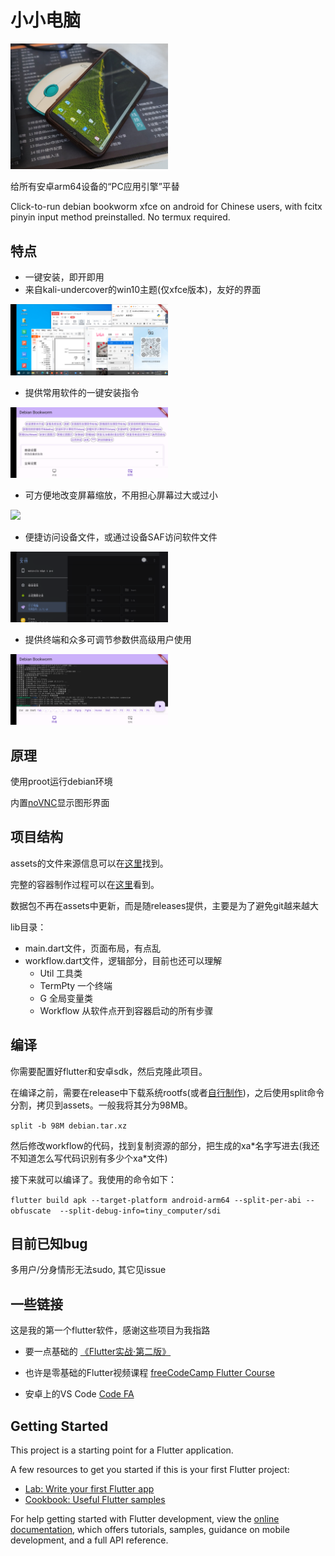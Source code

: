 # 小小电脑

<img decoding="async" src="readme/cover0.png" width="50%">

给所有安卓arm64设备的“PC应用引擎”平替

Click-to-run debian bookworm xfce on android for Chinese users, with fcitx pinyin input method preinstalled. No termux required.

## 特点

- 一键安装，即开即用
- 来自kali-undercover的win10主题(仅xfce版本)，友好的界面

<img decoding="async" src="readme/img1.png" width="50%">

- 提供常用软件的一键安装指令

<img decoding="async" src="readme/img2.png" width="50%">

- 可方便地改变屏幕缩放，不用担心屏幕过大或过小

<img decoding="async" src="readme/img3.gif" width="50%">

- 便捷访问设备文件，或通过设备SAF访问软件文件

<img decoding="async" src="readme/img4.png" width="50%">

- 提供终端和众多可调节参数供高级用户使用

<img decoding="async" src="readme/img5.png" width="50%">

## 原理

使用proot运行debian环境

内置[noVNC](https://github.com/novnc/noVNC)显示图形界面

## 项目结构

assets的文件来源信息可以在[这里](extra/readme.md)找到。

完整的容器制作过程可以在[这里](extra/build-tiny-rootfs.md)看到。

数据包不再在assets中更新，而是随releases提供，主要是为了避免git越来越大

lib目录：

- main.dart文件，页面布局，有点乱
- workflow.dart文件，逻辑部分，目前也还可以理解
  - Util 工具类
  - TermPty 一个终端
  - G 全局变量类
  - Workflow 从软件点开到容器启动的所有步骤

## 编译

你需要配置好flutter和安卓sdk，然后克隆此项目。

在编译之前，需要在release中下载系统rootfs(或者[自行制作](extra/build-tiny-rootfs.md))，之后使用split命令分割，拷贝到assets。一般我将其分为98MB。

`split -b 98M debian.tar.xz`

然后修改workflow的代码，找到复制资源的部分，把生成的xa\*名字写进去(我还不知道怎么写代码识别有多少个xa*文件)

接下来就可以编译了。我使用的命令如下：

`flutter build apk --target-platform android-arm64 --split-per-abi --obfuscate  --split-debug-info=tiny_computer/sdi`

## 目前已知bug

多用户/分身情形无法sudo, 其它见issue

## 一些链接

这是我的第一个flutter软件，感谢这些项目为我指路

- 要一点基础的 [《Flutter实战·第二版》](https://book.flutterchina.club)
- 也许是零基础的Flutter视频课程 [freeCodeCamp Flutter Course](https://www.youtube.com/watch?v=wFn-m-OgKPU&list=PL6yRaaP0WPkVtoeNIGqILtRAgd3h2CNpT)

- 安卓上的VS Code [Code FA](https://github.com/nightmare-space/vscode_for_android)

## Getting Started

This project is a starting point for a Flutter application.

A few resources to get you started if this is your first Flutter project:

- [Lab: Write your first Flutter app](https://docs.flutter.dev/get-started/codelab)
- [Cookbook: Useful Flutter samples](https://docs.flutter.dev/cookbook)

For help getting started with Flutter development, view the
[online documentation](https://docs.flutter.dev/), which offers tutorials,
samples, guidance on mobile development, and a full API reference.
